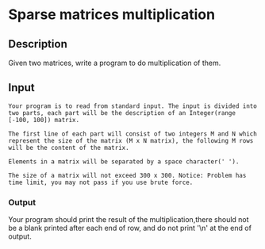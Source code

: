 # Sparse matrices multiplication

## Description
Given two matrices, write a program to do multiplication of them.
## Input
```
Your program is to read from standard input. The input is divided into two parts, each part will be the description of an Integer(range [-100, 100]) matrix.

The first line of each part will consist of two integers M and N which represent the size of the matrix (M x N matrix), the following M rows will be the content of the matrix.

Elements in a matrix will be separated by a space character(' ').

The size of a matrix will not exceed 300 x 300. Notice: Problem has time limit, you may not pass if you use brute force.
```
### Output
Your program should print the result of the multiplication,there should not be a blank printed after each end of row, and do not print  '\n' at the end of output.